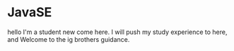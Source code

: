 # JavaSE
hello I'm a student new come here.
I will push my study experience to here, and Welcome to the ig brothers guidance.
